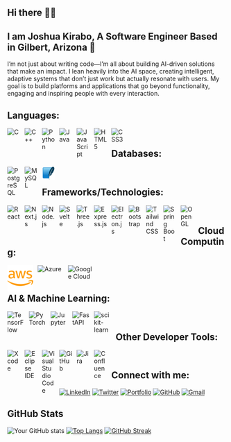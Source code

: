 ## Hi there 👋🏽

## I am Joshua Kirabo, A Software Engineer Based in Gilbert, Arizona 🌵

I’m not just about writing code—I’m all about building AI-driven solutions that make an impact. I lean heavily into the AI space, creating intelligent, adaptive systems that don’t just work but actually resonate with users. My goal is to build platforms and applications that go beyond functionality, engaging and inspiring people with every interaction.

## Languages:

<img align="left" alt="C" width="30px" style="padding-right:10px;" src="https://cdn.jsdelivr.net/gh/devicons/devicon/icons/c/c-original.svg" />
<img align="left" alt="C++" width="30px" style="padding-right:10px;" src="https://cdn.jsdelivr.net/gh/devicons/devicon/icons/cplusplus/cplusplus-original.svg" />
<img align="left" alt="Python" width="30px" style="padding-right:10px;" src="https://cdn.jsdelivr.net/gh/devicons/devicon/icons/python/python-original.svg" />
<img align="left" alt="Java" width="30px" style="padding-right:10px;" src="https://cdn.jsdelivr.net/gh/devicons/devicon/icons/java/java-original.svg" />
<img align="left" alt="JavaScript" width="30px" style="padding-right:10px;" src="https://cdn.jsdelivr.net/gh/devicons/devicon/icons/javascript/javascript-original.svg" />
<img align="left" alt="HTML5" width="30px" style="padding-right:10px;" src="https://cdn.jsdelivr.net/gh/devicons/devicon/icons/html5/html5-original.svg" />
<img align="left" alt="CSS3" width="30px" style="padding-right:10px;" src="https://cdn.jsdelivr.net/gh/devicons/devicon/icons/css3/css3-original.svg" />
<br/>

## Databases:
<img align="left" alt="PostgreSQL" width="30px" style="padding-right:10px;" src="https://cdn.jsdelivr.net/gh/devicons/devicon/icons/postgresql/postgresql-original.svg" />
<img align="left" alt="MySQL" width="30px" style="padding-right:10px;" src="https://cdn.jsdelivr.net/gh/devicons/devicon/icons/mysql/mysql-original.svg" />
<img align="left" alt="SQLite" width="30px" style="padding-right:10px;" src="https://github.com/devicons/devicon/blob/v2.16.0/icons/sqlite/sqlite-original.svg" />
<br/>

## Frameworks/Technologies:
<img align="left" alt="React" width="30px" style="padding-right:10px;" src="https://cdn.jsdelivr.net/gh/devicons/devicon/icons/react/react-original.svg" />
<img align="left" alt="Next.js" width="30px" style="padding-right:10px;" src="https://cdn.jsdelivr.net/gh/devicons/devicon/icons/nextjs/nextjs-original.svg" />
<img align="left" alt="Node.js" width="30px" style="padding-right:10px;" src="https://cdn.jsdelivr.net/gh/devicons/devicon/icons/nodejs/nodejs-original.svg" />
<img align="left" alt="Svelte" width="30px" style="padding-right:10px;" src="https://cdn.jsdelivr.net/gh/devicons/devicon/icons/svelte/svelte-original.svg" />
<img align="left" alt="Three.js" width="30px" style="padding-right:10px;" src="https://upload.wikimedia.org/wikipedia/commons/3/3f/Three.js_Icon.svg" />
<img align="left" alt="Express.js" width="30px" style="padding-right:10px;" src="https://cdn.jsdelivr.net/gh/devicons/devicon/icons/express/express-original.svg" />
<img align="left" alt="Electron.js" width="30px" style="padding-right:10px;" src="https://cdn.jsdelivr.net/gh/devicons/devicon/icons/electron/electron-original.svg" />
<img align="left" alt="Bootstrap" width="30px" style="padding-right:10px;" src="https://cdn.jsdelivr.net/gh/devicons/devicon/icons/bootstrap/bootstrap-original.svg" />
<img align="left" alt="Tailwind CSS" width="30px" style="padding-right:10px;" src="https://cdn.jsdelivr.net/gh/devicons/devicon/icons/tailwindcss/tailwindcss-original.svg" />
<img align="left" alt="Spring Boot" width="30px" style="padding-right:10px;" src="https://cdn.jsdelivr.net/gh/devicons/devicon/icons/spring/spring-original.svg" />
<img align="left" alt="OpenGL" width="30px" style="padding-right:10px;" src="https://cdn.jsdelivr.net/gh/devicons/devicon/icons/opengl/opengl-original.svg" />
<br/>

## Cloud Computing:
<img align="left" alt="AWS" width="60px" style="padding-right:10px;" src="https://github.com/devicons/devicon/blob/v2.16.0/icons/amazonwebservices/amazonwebservices-plain-wordmark.svg" />
<img align="left" alt="Azure" width="60px" style="padding-right:10px;" src="https://cdn.jsdelivr.net/gh/devicons/devicon/icons/azure/azure-original.svg" />
<img align="left" alt="Google Cloud" width="60px" style="padding-right:10px;" src="https://cdn.jsdelivr.net/gh/devicons/devicon/icons/googlecloud/googlecloud-original.svg" />
<br/>
<br/>

## AI & Machine Learning:
<img align="left" alt="TensorFlow" width="40px" style="padding-right:10px;" src="https://cdn.jsdelivr.net/gh/devicons/devicon/icons/tensorflow/tensorflow-original.svg" />
<img align="left" alt="PyTorch" width="40px" style="padding-right:10px;" src="https://cdn.jsdelivr.net/gh/devicons/devicon/icons/pytorch/pytorch-original.svg" />
<img align="left" alt="Jupyter" width="40px" style="padding-right:10px;" src="https://cdn.jsdelivr.net/gh/devicons/devicon/icons/jupyter/jupyter-original.svg" />
<img align="left" alt="FastAPI" width="40px" style="padding-right:10px;" src="https://cdn.jsdelivr.net/gh/devicons/devicon/icons/fastapi/fastapi-original.svg" />
<img align="left" alt="scikit-learn" width="40px" style="padding-right:10px;" src="https://cdn.jsdelivr.net/gh/devicons/devicon/icons/scikitlearn/scikitlearn-original.svg" />
<br/>

## Other Developer Tools:
<img align="left" alt="Xcode" width="30px" style="padding-right:10px;" src="https://cdn.jsdelivr.net/gh/devicons/devicon/icons/xcode/xcode-original.svg" />
<img align="left" alt="Eclipse IDE" width="30px" style="padding-right:10px;" src="https://cdn.jsdelivr.net/gh/devicons/devicon/icons/eclipse/eclipse-original.svg" />
<img align="left" alt="Visual Studio Code" width="30px" style="padding-right:10px;" src="https://cdn.jsdelivr.net/gh/devicons/devicon/icons/vscode/vscode-original.svg" />
<img align="left" alt="GitHub" width="30px" style="padding-right:10px;" src="https://cdn.jsdelivr.net/gh/devicons/devicon/icons/github/github-original.svg" />
<img align="left" alt="Jira" width="30px" style="padding-right:10px;" src="https://cdn.jsdelivr.net/gh/devicons/devicon/icons/jira/jira-original.svg" />
<img align="left" alt="Confluence" width="30px" style="padding-right:10px;" src="https://cdn.jsdelivr.net/gh/devicons/devicon/icons/confluence/confluence-original.svg" />
<br/>

## Connect with me:

[![LinkedIn](https://img.shields.io/badge/LinkedIn-0077B5?style=for-the-badge&logo=linkedin&logoColor=white)](https://www.linkedin.com/in/joshua-kisaku-kirabo/)
[![Twitter](https://img.shields.io/badge/Twitter-1DA1F2?style=for-the-badge&logo=twitter&logoColor=white)]()
[![Portfolio](https://img.shields.io/badge/Portfolio-0A0A0A?style=for-the-badge)]()
[![GitHub](https://img.shields.io/badge/GitHub-100000?style=for-the-badge&logo=github&logoColor=white)](https://github.com/JoshuaKirabo)
[![Gmail](https://img.shields.io/badge/Gmail-D14836?style=for-the-badge&logo=gmail&logoColor=white)](mailto:joshuak2001@gmail.com)


## GitHub Stats
![Your GitHub stats](https://github-readme-stats.vercel.app/api?username=JoshuaKirabo&show_icons=true)
[![Top Langs](https://github-readme-stats.vercel.app/api/top-langs/?username=JoshuaKirabo&layout=compact)](https://github.com/anuraghazra/github-readme-stats)
[![GitHub Streak](http://github-readme-streak-stats.herokuapp.com?user=JoshuaKirabo&theme=dark&background=000000)](https://git.io/streak-stats)


